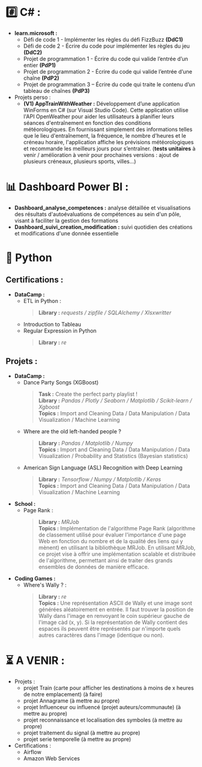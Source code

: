 # #️⃣ C# :
- **learn.microsoft :**
  - Défi de code 1 - Implémenter les règles du défi FizzBuzz **(DdC1)**
  - Défi de code 2 - Écrire du code pour implémenter les règles du jeu **(DdC2)**
  - Projet de programmation 1 - Écrire du code qui valide l’entrée d’un entier **(PdP1)**
  - Projet de programmation 2 - Écrire du code qui valide l’entrée d’une chaîne **(PdP2)**
  - Projet de programmation 3 – Écrire du code qui traite le contenu d’un tableau de chaînes **(PdP3)**
- Projets perso :
  - **(V1) AppTrainWithWeather :** Développement d’une application WinForms en C# (sur Visual Studio Code). Cette application utilise l'API OpenWeather pour aider les utilisateurs à planifier leurs séances d'entraînement en fonction des conditions météorologiques. En fournissant simplement des informations telles que le lieu d'entraînement, la fréquence, le nombre d'heures et le créneau horaire, l'application affiche les prévisions météorologiques et recommande les meilleurs jours pour s’entraîner. (**tests unitaires** à venir / amélioration à venir pour prochaines versions : ajout de plusieurs créneaux, plusieurs sports, villes...)

  
# 📊 Dashboard Power BI :
- **Dashboard_analyse_competences :** analyse détaillée et visualisations des résultats d'autoévaluations de compétences au sein d'un pôle, visant à faciliter la gestion des formations
- **Dashboard_suivi_creation_modification :** suivi quotidien des créations et modifications d'une donnée essentielle


# 🐍 Python
## Certifications :
- **DataCamp :** 
  - ETL in Python :
    > **Library :** *requests / zipfile / SQLAlchemy / Xlsxwritter*
  - Introduction to Tableau
  - Regular Expression in Python
    > **Library :** *re*
## Projets : 
- **DataCamp :**
  - Dance Party Songs (XGBoost)
    > **Task :** Create the perfect party playlist !  
    > **Library :** *Pandas / Plotly / Seaborn / Matplotlib / Scikit-learn / Xgboost*  
    > **Topics :** Import and Cleaning Data / Data Manipulation / Data Visualization / Machine Learning
  - Where are the old left-handed people ?
    > **Library :** *Pandas / Matplotlib / Numpy*  
    > **Topics :** Import and Cleaning Data / Data Manipulation / Data Visualization / Probability and Statistics (Bayesian statistics)
  - American Sign Language (ASL) Recognition with Deep Learning
    > **Library :** *Tensorflow / Numpy / Matplotlib / Keras*  
    > **Topics :** Import and Cleaning Data / Data Manipulation / Data Visualization / Machine Learning
- **School :** 
  - Page Rank : 
    > **Library :** *MRJob*   
    > **Topics :** Implémentation de l'algorithme Page Rank (algorithme de classement utilisé pour évaluer l'importance d'une page Web en fonction du nombre et de la qualité des liens qui y mènent) en utilisant la bibliothèque MRJob. En utilisant MRJob, ce projet vise à offrir une implémentation scalable et distribuée de l'algorithme, permettant ainsi de traiter des grands ensembles de données de manière efficace.
- **Coding Games :** 
  - Where's Wally ? : 
    > **Library :** *re*  
    > **Topics :** Une représentation ASCII de Wally et une image sont générées aléatoirement en entrée. Il faut trouver la position de Wally dans l'image en renvoyant le coin supérieur gauche de l'image càd (x, y). Si la représentation de Wally contient des espaces ils peuvent être représentés par n'importe quels autres caractères dans l'image (identique ou non).

# ⏳ A VENIR : 
- Projets :
  - projet Train (carte pour afficher les destinations à moins de x heures de notre emplacement) (à faire)
  - projet Annagrame (à mettre au propre)
  - projet Influenceur ou influencé (projet auteurs/communaute) (à mettre au propre)
  - projet reconnaissance et localisation des symboles (à mettre au propre)
  - projet traitement du signal (à mettre au propre)
  - projet serie temporelle (à mettre au propre)
- Certifications :
  - Airflow
  - Amazon Web Services
  

